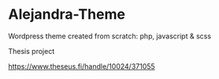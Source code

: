 # Alejandra-Theme
Wordpress theme created from scratch: php, javascript &amp; scss

Thesis project

https://www.theseus.fi/handle/10024/371055

